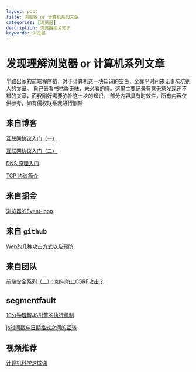 ```yaml
---
layout: post
title: 浏览器 or 计算机系列文章
categories: [浏览器]
description: 浏览器相关知识
keywords: 浏览器 
---
```


# 发现理解浏览器 or 计算机系列文章
半路出家的前端程序猿，对于计算机这一块知识的空白，全靠平时闲来无事坑坑别人的文章。
自己去看书枯燥无味，未必看的懂。这里主要记录有意无意发现还不错的文章，而我刚好需要弥补这一块的知识。
部分内容具有时效性，所有内容仅供参考，如有侵权联系我进行删除

## 来自博客
[互联网协议入门（一）](http://www.ruanyifeng.com/blog/2012/05/internet_protocol_suite_part_i.html)

[互联网协议入门（二）](http://www.ruanyifeng.com/blog/2012/06/internet_protocol_suite_part_ii.html)

[DNS 原理入门](http://www.ruanyifeng.com/blog/2016/06/dns.html)

[TCP 协议简介](http://www.ruanyifeng.com/blog/2017/06/tcp-protocol.html)

## 来自掘金
[浏览器的Event-loop](https://juejin.im/post/5c947bca5188257de704121d)

## 来自 `github`
[Web的几种攻击方式以及预防](https://github.com/YvetteLau/Blog/tree/master/Security)

##  来自团队
[前端安全系列（二）：如何防止CSRF攻击？](https://tech.meituan.com/2018/10/11/fe-security-csrf.html)

## segmentfault
[10分钟理解JS引擎的执行机制](https://segmentfault.com/a/1190000012806637)

[js时间戳与日期格式之间的互转](https://segmentfault.com/a/1190000000481753)
## 视频推荐
[计算机科学速成课](https://www.bilibili.com/video/av21376839)
